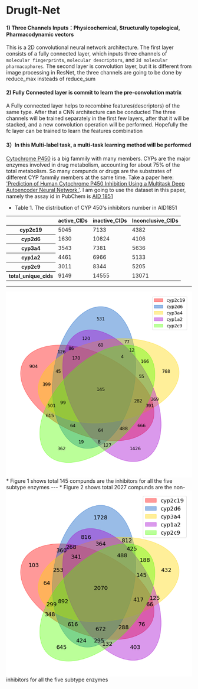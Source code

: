 # DrugIt-Net


#### 1) Three Channels Inputs：Physicochemical, Structurally topological, Pharmacodynamic vectors
This is a 2D convolutional neural network architecture. 
The first layer consists of a fully connected layer, which inputs three channels of `molecular fingerprints`, `molecular descriptors`, and `2d molecular pharmacophores`. 
The second layer is convolution layer, but it is different from image processing in ResNet, the three channels are going to be done by reduce_max insteads of reduce_sum


#### 2) Fully Connected layer is commit to learn the pre-convolution matrix

A Fully connected layer helps to recombine features(descriptors) of the same type. After that a CNN architecture can be conducted
The three channels will be trained separately in the first few layers, after that it will be stacked, and a new convolution operation will be performed. Hopefully the fc layer can be trained to learn the features combination


#### 3）In this Multi-label task, a multi-task learning method will be performed

[Cytochrome P450](https://en.wikipedia.org/wiki/Cytochrome_P450) is a big fammily with many members. CYPs are the major enzymes involved in drug metabolism, accounting for about 75% of the total metabolism. So many compunds or drugs are the substrates of different CYP fammily members at the same time. Take a paper here: ['Prediction of Human Cytochrome P450 Inhibition Using a Multitask Deep Autoencoder Neural Network.'](https://www.ncbi.nlm.nih.gov/pubmed/29775322). I am going to use the dataset in this paper, namely the assay id in PubChem is [AID 1851](https://pubchem.ncbi.nlm.nih.gov/bioassay/1851#section=Data-Table)

* Table 1. The distribution of CYP 450's inhibitors number in AID1851
<table border="0" class="dataframe"> 
  <thead>   
    <tr style="text-align: center;">   
    <th></th>  <th>active_CIDs</th>    <th>inactive_CIDs</th>      <th>Inconclusive_CIDs</th>   </tr>  
  </thead> 
  <tbody>    
   <tr>      <th>cyp2c19</th>      <td>5045</td>      <td>7133</td>      <td>4382</td>    </tr>   
   <tr>      <th>cyp2d6</th>      <td>1630</td>      <td>10824</td>      <td>4106</td>    </tr>    
   <tr>      <th>cyp3a4</th>      <td>3543</td>      <td>7381</td>      <td>5636</td>    </tr>    
   <tr>      <th>cyp1a2</th>      <td>4461</td>      <td>6966</td>      <td>5133</td>    </tr>    
   <tr>      <th>cyp2c9</th>      <td>3011</td>      <td>8344</td>      <td>5205</td>    </tr>    
   <tr>      <th>total_unique_cids</th>      <td>9149</td>      <td>14555</td>      <td>13071</td>   </tr>  
  </tbody>
</table>

---
<img src="https://raw.githubusercontent.com/shenwanxiang/DrugIt-Net/master/data/cross_inhibitors.png" alt="Markdown Monster icon" style="float: left; margin-right: 10px;" />
* Figure 1 shows total 145 compunds are the inhibitors for all the five subtype enzymes
---

<img src="https://raw.githubusercontent.com/shenwanxiang/DrugIt-Net/master/data/cross-non-inhibitors.png" alt="Markdown Monster icon" style="float: left; margin-right: 10px;" />
* Figure 2 shows total 2027 compunds are the non-inhibitors for all the five subtype enzymes


     

